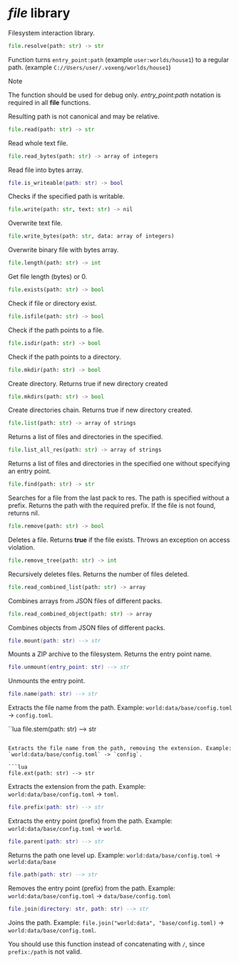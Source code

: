 # *file* library

Filesystem interaction library.

```python
file.resolve(path: str) -> str
```

Function turns `entry_point:path` (example `user:worlds/house1`) to a regular path. (example `C://Users/user/.voxeng/worlds/house1`)

> [!NOTE]
> The function should be used for debug only. *entry_point:path* notation is required in all **file** functions.

Resulting path is not canonical and may be relative.

```python
file.read(path: str) -> str
```

Read whole text file.

```python
file.read_bytes(path: str) -> array of integers
```

Read file into bytes array.

```lua
file.is_writeable(path: str) -> bool
```

Checks if the specified path is writable.

```python
file.write(path: str, text: str) -> nil
```

Overwrite text file.

```python
file.write_bytes(path: str, data: array of integers)
```

Overwrite binary file with bytes array.

```python
file.length(path: str) -> int
```

Get file length (bytes) or 0.

```python
file.exists(path: str) -> bool
```

Check if file or directory exist.

```python
file.isfile(path: str) -> bool
```

Check if the path points to a file.

```python
file.isdir(path: str) -> bool
```

Check if the path points to a directory.

```python
file.mkdir(path: str) -> bool
```

Create directory. Returns true if new directory created

```python
file.mkdirs(path: str) -> bool
```

Create directories chain. Returns true if new directory created.

```python
file.list(path: str) -> array of strings
```

Returns a list of files and directories in the specified.

```python
file.list_all_res(path: str) -> array of strings
```

Returns a list of files and directories in the specified one without specifying an entry point.

```python
file.find(path: str) -> str
```

Searches for a file from the last pack to res. The path is specified without a prefix. Returns the path with the required prefix. If the file is not found, returns nil.

```python
file.remove(path: str) -> bool
```

Deletes a file. Returns **true** if the file exists. Throws an exception on access violation.

```python
file.remove_tree(path: str) -> int
```

Recursively deletes files. Returns the number of files deleted.

```python
file.read_combined_list(path: str) -> array
```

Combines arrays from JSON files of different packs.

```python
file.read_combined_object(path: str) -> array
```

Combines objects from JSON files of different packs.

```lua
file.mount(path: str) --> str
```

Mounts a ZIP archive to the filesystem. Returns the entry point name.

```lua
file.unmount(entry_point: str) --> str
```

Unmounts the entry point.

```lua
file.name(path: str) --> str
```

Extracts the file name from the path. Example: `world:data/base/config.toml` -> `config.toml`.

``lua
file.stem(path: str) --> str
```

Extracts the file name from the path, removing the extension. Example: `world:data/base/config.toml` -> `config`.

```lua
file.ext(path: str) --> str
```

Extracts the extension from the path. Example: `world:data/base/config.toml` -> `toml`.

```lua
file.prefix(path: str) --> str
```

Extracts the entry point (prefix) from the path. Example: `world:data/base/config.toml` -> `world`.

```lua
file.parent(path: str) --> str
```

Returns the path one level up. Example: `world:data/base/config.toml` -> `world:data/base`

```lua
file.path(path: str) --> str
```

Removes the entry point (prefix) from the path. Example: `world:data/base/config.toml` -> `data/base/config.toml`

```lua
file.join(directory: str, path: str) --> str
```

Joins the path. Example: `file.join("world:data", "base/config.toml)` -> `world:data/base/config.toml`.

You should use this function instead of concatenating with `/`, since `prefix:/path` is not valid.
